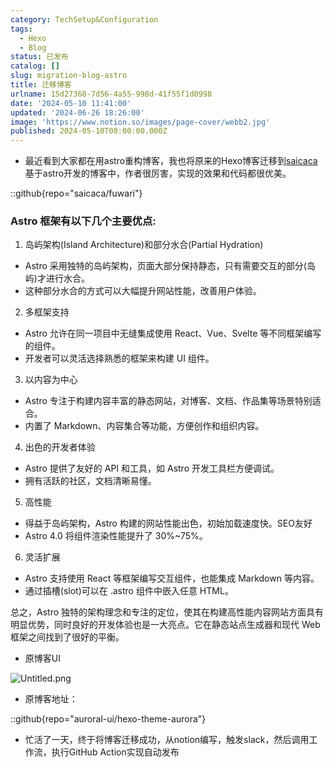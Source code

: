 ```yaml
---
category: TechSetup&Configuration
tags:
  - Hexo
  - Blog
status: 已发布
catalog: []
slug: migration-blog-astro
title: 迁移博客
urlname: 15d27368-7d56-4a55-998d-41f55f1d0998
date: '2024-05-10 11:41:00'
updated: '2024-06-26 18:26:00'
image: 'https://www.notion.so/images/page-cover/webb2.jpg'
published: 2024-05-10T08:00:00.000Z
---
```

- 最近看到大家都在用astro重构博客，我也将原来的Hexo博客迁移到[saicaca](https://github.com/saicaca/fuwari)基于astro开发的博客中，作者很厉害，实现的效果和代码都很优美。

::github{repo="saicaca/fuwari"}


### Astro 框架有以下几个主要优点:



1. 岛屿架构(Island Architecture)和部分水合(Partial Hydration)
- Astro 采用独特的岛屿架构，页面大部分保持静态，只有需要交互的部分(岛屿)才进行水合。
- 这种部分水合的方式可以大幅提升网站性能，改善用户体验。

2. 多框架支持
- Astro 允许在同一项目中无缝集成使用 React、Vue、Svelte 等不同框架编写的组件。
- 开发者可以灵活选择熟悉的框架来构建 UI 组件。

3. 以内容为中心
- Astro 专注于构建内容丰富的静态网站，对博客、文档、作品集等场景特别适合。
- 内置了 Markdown、内容集合等功能，方便创作和组织内容。

4. 出色的开发者体验
- Astro 提供了友好的 API 和工具，如 Astro 开发工具栏方便调试。
- 拥有活跃的社区，文档清晰易懂。

5. 高性能
- 得益于岛屿架构，Astro 构建的网站性能出色，初始加载速度快。SEO友好
- Astro 4.0 将组件渲染性能提升了 30%~75%。

6. 灵活扩展
- Astro 支持使用 React 等框架编写交互组件，也能集成 Markdown 等内容。
- 通过插槽(slot)可以在 .astro 组件中嵌入任意 HTML。

总之，Astro 独特的架构理念和专注的定位，使其在构建高性能内容网站方面具有明显优势，同时良好的开发体验也是一大亮点。它在静态站点生成器和现代 Web 框架之间找到了很好的平衡。

- 原博客UI

![Untitled.png](https://prod-files-secure.s3.us-west-2.amazonaws.com/5d24fe63-e567-4804-86f9-9fdc62e13082/3d59c350-432a-4fb6-a08f-0638fef2026e/Untitled.png?X-Amz-Algorithm=AWS4-HMAC-SHA256&X-Amz-Content-Sha256=UNSIGNED-PAYLOAD&X-Amz-Credential=ASIAZI2LB466UAEICY7E%2F20250219%2Fus-west-2%2Fs3%2Faws4_request&X-Amz-Date=20250219T213220Z&X-Amz-Expires=3600&X-Amz-Security-Token=IQoJb3JpZ2luX2VjEIT%2F%2F%2F%2F%2F%2F%2F%2F%2F%2FwEaCXVzLXdlc3QtMiJHMEUCICBi69BUmUqroWQn6lTNYglZiTbmk7X1L0PYJCc8AIPbAiEAjjmh2%2F8WzZW0wAsA5k5VS8iCAqMyeXF4U6ZggEtxwaIqiAQIrf%2F%2F%2F%2F%2F%2F%2F%2F%2F%2FARAAGgw2Mzc0MjMxODM4MDUiDEVwlDq0M%2FcMtWAltSrcAxOPLUsCOSvICxNMjSIoY124PC7E8HQKtSwpwOmNq65o%2BEUoeNCvr0JxVSyrx2kWzFXtS4tBjEknCQ%2FYn8wliXkgVwXp96gN%2BNb9puTosgYKg5C%2BiCzpz7VdeJKc78phXn%2BCGVyULYjCCVNgkV9rYptQ8hvi9XWihyXU%2BC%2BR2XyBgo1qN4A0rrQ6SRQoyYWrWbcnidyPil%2F4kLqPbu2g8mia8q2veJHqsqtRnE1gjMKKezxNurTMv94xzPc6hAvYKAdefhjinKz3fyWlK%2FKhl2q5xmBHASCEMkEbcwpbnyoBVvxjYb5nGHX%2F7PynyG%2FynkkNoDUuqyF1JgDCsuGP%2BLsZwmd8KSNoMZBwaqo1jkRsNSMcizMOl4DygbC6PWFw7qxL25WONdvJrcKGjD2u57MwPcUNImdWCMvgoYcOigBXNlzRfBDODXYL84%2FvVM8igBFJoCbWdMxdKqt0DVaufXESt0WxGoDO%2F7z19pTFJVG8uqMqmtBuIfjb%2B5m6D6V7FLgCQhhbbtFxzKhyp9DMCkiw37H6RW6vnU3QjvaFinEMKxH1wZoRpyzMFxVLanpjBlYccyto3%2FXHRVUaNQjjKGh%2FRyqz9%2BJDSHuk5ONnUcKtmEhX5HswD6wa2oZnMJDu2L0GOqUBcIgWYSj2eP15EJXk0mKTdclMEo6wKdPTdjfHyu21tbzo9ESu1RBs5LyDF55tnyT9pXv0lH5PmazNd8RWDOFvuY8oREAmPgIWZQyyxo0jo8hMKasMLUimeyP%2Fgedjqd7zHGSLJ14ypqkhm46CC5v4Uigrw%2BQ1YoaAcBZpBGzaVQzec9hNRovVf3O%2F9WBTi0DI3hXoRNVMrA7K1E7aCpyrTkkeydQt&X-Amz-Signature=47930c2f70775fa94a229a53df8d2bc506f18564b14655efc8c2ec5517036975&X-Amz-SignedHeaders=host&x-id=GetObject)

- 原博客地址：

::github{repo="auroral-ui/hexo-theme-aurora"}

- 忙活了一天，终于将博客迁移成功，从notion编写，触发slack，然后调用工作流，执行GitHub Action实现自动发布

